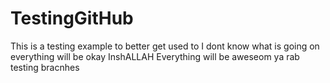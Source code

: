 # TestingGitHub
This is a testing example to better get used to  I dont know what is going on
everything will be okay InshALLAH
Everything will be aweseom ya rab
testing bracnhes


